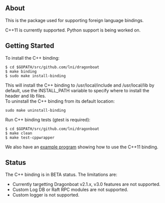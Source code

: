 ## About ##
This is the package used for supporting foreign language bindings.

C++11 is currently supported. Python support is being worked on.

## Getting Started ##
To install the C++ binding:
```
$ cd $GOPATH/src/github.com/lni/dragonboat
$ make binding
$ sudo make install-binding
```
This will install the C++ binding to /usr/local/include and /usr/local/lib by default, use the INSTALL_PATH variable to specify where to install the header and lib files.  
To uninstall the C++ binding from its default location:
```
sudo make uninstall-binding
```
Run C++ binding tests (gtest is required):
```
$ cd $GOPATH/src/github.com/lni/dragonboat
$ make clean
$ make test-cppwrapper
```
We also have an [example program](https://github.com/lni/dragonboat-example) showing how to use the C++11 binding.

## Status ##
The C++ binding is in BETA status. The limitations are:

* Currently targetting Dragonboat v2.1.x, v3.0 features are not supported.
* Custom Log DB or Raft RPC modules are not supported.
* Custom logger is not supported.
